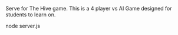 Serve for The Hive game.  This is a 4 player vs AI Game designed for students to learn on.

node server.js
